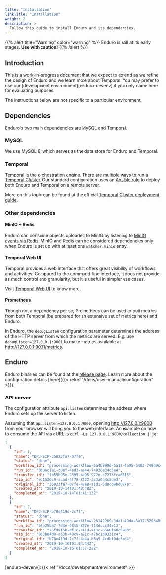 ```yaml
---
title: "Installation"
linkTitle: "Installation"
weight: 2
description: >
  Follow this guide to install Enduro and its dependencies.
---
```


{{% alert title="Warning" color="warning" %}}
Enduro is still at its early stages. **Use with caution!**
{{% /alert %}}

## Introduction

This is a work-in-progress document that we expect to extend as we refine the
design of Enduro and we learn more about Temporal. You may prefer to use our
[development environment][enduro-devenv] if you only came here for evaluating
purposes.

The instructions below are not specific to a particular environment.

## Dependencies

Enduro's two main dependencies are MySQL and Temporal.

### MySQL

We use MySQL 8, which serves as the data store for Enduro and Temporal.

### Temporal

Temporal is the orchestration engine. There are
[multiple ways to run a Temporal Cluster]. Our standard configuration uses an
[Ansible role] to deploy both Enduro and Temporal on a remote server.

More on this topic can be found at the official [Temporal Cluster deployment
guide](temporal-deployment).

### Other dependencies

#### MinIO + Redis

Enduro can consume objects uploaded to MinIO by listening to [MinIO events via
Redis][minio-redis-access]. MinIO and Redis can be considered dependencies only
when Enduro is set up with at least one `watcher.minio` entry.

#### Temporal Web UI

Temporal provides a web interface that offers great visibility of workflows and
activities. Compared to the command-line interface, it does not provide as much
control and granularity, but it is useful in simpler use cases.

Visit [Temporal Web UI](temporal-web-ui) to know more.

#### Prometheus

Though not a dependency per se, Prometheus can be used to pull metrics from
both Temporal (be prepared for an extensive set of metrics here) and Enduro.

In Enduro, the `debugListen` configuration parameter determines the address of
the HTTP server from which the metrics are served. E.g. use
`debugListen=127.0.0.1:9001` to make metrics available at
http://127.0.0.1:9001/metrics.

## Enduro

Enduro binaries can be found at the [release page][enduro-release-page]. Learn
more about the configuration details [here]({{< relref
"/docs/user-manual/configuration" >}}).

### API server

The configuration attribute `api.listen` determines the address where Enduro
sets up the server to listen.

Assuming that `api.listen=127.0.0.1:9000`, opening http://127.0.0.1:9000 from
your browser will bring you to the web interface. An example on how to consume
the API via cURL is `curl -Ls 127.0.0.1:9000/collection | jq`:

```json
[
  {
    "id": 1,
    "name": "DPJ-SIP-35823fa7-07fe",
    "status": "done",
    "workflow_id": "processing-workflow-5a4b899d-6a17-4a95-b403-749d9c4f1e81",
    "run_id": "0306c1e1-c0ef-4ed3-aa44-74936e34c3e4",
    "transfer_id": "fb55b95e-2395-4a95-972e-c7273fca6815",
    "aip_id": "ec1526c9-acad-4f78-8422-3c3a0a4c5de3",
    "original_id": "35823fa7-07fe-48a8-a1d1-5d8cb9bd097e",
    "created_at": "2019-10-14T01:40:48Z",
    "completed_at": "2019-10-14T01:41:13Z"
  },
  {
    "id": 2,
    "name": "DPJ-SIP-b78e419d-2c7f",
    "status": "done",
    "workflow_id": "processing-workflow-26142269-3da1-49da-8a32-529348f73fe3",
    "run_id": "b7e25ba7-7d4e-4815-867e-f14dccc34e13",
    "transfer_id": "25f99f5b-8f16-411d-913c-6560fa8c5200",
    "aip_id": "033b84d8-a63b-40c9-a91c-a7bc1b9331c4",
    "original_id": "b78e419d-2c7f-4b4a-b5a9-4cdbf0dc3cd4",
    "created_at": "2019-10-16T01:04:44Z",
    "completed_at": "2019-10-16T01:07:22Z"
  }
]
```

[multiple ways to run a Temporal Cluster]: https://docs.temporal.io/kb/all-the-ways-to-run-a-cluster
[Ansible role]: https://github.com/artefactual-labs/ansible-enduro-temporal
[temporal-deployment]: https://docs.temporal.io/cluster-deployment-guide
[temporal-web-ui]: https://docs.temporal.io/web-ui
[minio-redis-access]: https://docs.min.io/docs/minio-bucket-notification-guide.html#Redis
[docker-restart-policy]: https://docs.docker.com/config/containers/start-containers-automatically/#use-a-restart-policy
[enduro-release-page]: https://github.com/artefactual-labs/enduro/releases

[enduro-devenv]: {{< ref "/docs/development/environment" >}}
